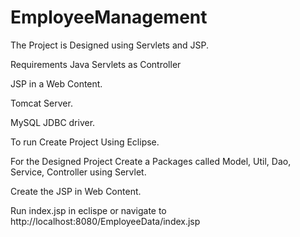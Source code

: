 # EmployeeManagement
The Project is Designed using Servlets and JSP.

Requirements
Java Servlets as Controller

JSP in a Web Content.

Tomcat Server.

MySQL JDBC driver.

To run
Create Project Using Eclipse.

For the Designed Project Create a Packages called Model, Util, Dao, Service, Controller using Servlet.

Create the JSP in Web Content.

Run index.jsp in eclispe or navigate to http://localhost:8080/EmployeeData/index.jsp

